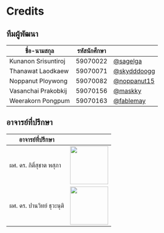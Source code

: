 # Credits
## ทีมผู้พัฒนา
| ชื่อ-นามสกุล           | รหัสนักศึกษา |                                              |
| ------------------- | --------- | -------------------------------------------- |
| Kunanon Srisuntiroj | 59070022  | [@sagelga](https://github.com/sagelga)       |
| Thanawat Laodkaew   | 59070071  | [@skydddoogg](https://github.com/skydddoogg) |
| Noppanut Ploywong   | 59070082  | [@noppanut15](https://github.com/noppanut15) |
| Vasanchai Prakobkij | 59070156  | [@maskky](https://github.com/maskky)         |
| Weerakorn Pongpum   | 59070163  | [@fablemay](https://github.com/@fablemay)    |

## อาจารย์ที่ปรึกษา
| อาจารย์ที่ปรึกษา         |                                                                                                       |
| -------------------- | ----------------------------------------------------------------------------------------------------- |
| ผศ. ดร. กิติ์สุชาต พสุภา  | <img src="https://www.it.kmitl.ac.th/wp-content/uploads/2018/03/Kitsuchart-300x300.jpg" height=100px> |
| ผศ. ดร. ปานวิทย์ ธุวะนุติ | <img src="https://www.it.kmitl.ac.th/wp-content/uploads/2017/12/Panwit-300x300.jpg" height=100px>     |
